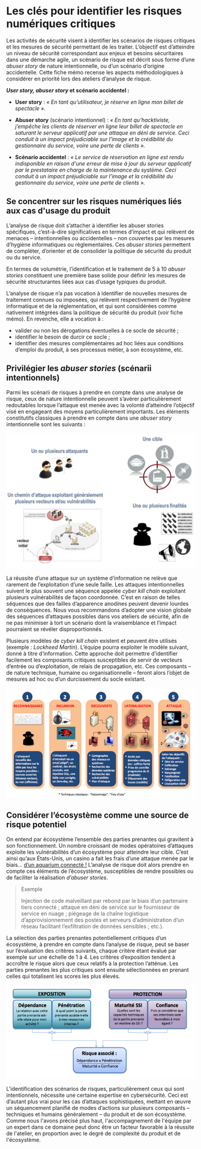 # Les clés pour identifier les risques numériques critiques

Les activités de sécurité visent à identifier les scénarios de risques critiques et les mesures de sécurité permettant de les traiter. L’objectif est d’atteindre un niveau de sécurité correspondant aux enjeux et besoins sécuritaires dans une démarche agile, un scénario de risque est décrit sous forme d’une *abuser story* de nature intentionnelle, ou d’un scénario d’origine accidentelle. Cette fiche mémo recense les aspects méthodologiques à considérer en priorité lors des ateliers d’analyse de risque.

***User story, abuser story* et scénario accidentel :**

* **User story** : *« En tant qu’utilisateur, je réserve en ligne mon billet de spectacle ».*

* **Abuser story** \(scénario intentionnel\) : *« En tant qu’hacktiviste, j’empêche les clients de réserver en ligne leur billet de spectacle en saturant le serveur applicatif par une attaque en déni de service. Ceci conduit à un impact préjudiciable sur l’image et la crédibilité du gestionnaire du service, voire une perte de clients ».*

* **Scénario accidentel** : *« Le service de réservation en ligne est rendu indisponible en raison d'une erreur de mise à jour du serveur applicatif par le prestataire en charge de la maintenance du système. Ceci conduit à un impact préjudiciable sur l’image et la crédibilité du gestionnaire du service, voire une perte de clients ».*

## Se concentrer sur les risques numériques liés aux cas d'usage du produit

L’analyse de risque doit s’attacher à identifier les abuser stories spécifiques, c’est-à-dire significatives en termes d’impact et qui relèvent de menaces – intentionnelles ou accidentelles – non couvertes par les mesures d’hygiène informatiques ou règlementaires. Ces *abuser stories* permettent de compléter, d’orienter et de consolider la politique de sécurité du produit ou du service.

En termes de volumétrie, l’identification et le traitement de 5 à 10 *abuser stories* constituent une première base solide pour définir les mesures de sécurité structurantes liées aux cas d’usage typiques du produit.

L’analyse de risque n’a pas vocation à identifier de nouvelles mesures de traitement connues ou imposées, qui relèvent respectivement de l’hygiène informatique et de la réglementation, et qui sont considérées comme nativement intégrées dans la politique de sécurité du produit (voir fiche mémo). En revenche, elle a vocation à :

* valider ou non les dérogations éventuelles à ce socle de sécurité ;
* identifier le besoin de durcir ce socle ;
* identifier des mesures complémentaires ad hoc liées aux conditions d’emploi du produit, à ses processus métier, à son écosystème, etc.

## Privilégier les *abuser stories* \(scénarii intentionnels\)

Parmi les scénarii de risques à prendre en compte dans une analyse de risque, ceux de nature intentionnelle peuvent s’avérer particulièrement redoutables lorsque l’attaque est menée avec la volonté d’atteindre l’objectif visé en engageant des moyens particulièrement importants. Les éléments constitutifs classiques à prendre en compte dans une *abuser story* intentionnelle sont les suivants :

![](assets/attaque.png)

La réussite d’une attaque sur un système d’information ne relève que rarement de l’exploitation d’une seule faille. Les attaques intentionnelles suivent le plus souvent une séquence appelée *cyber kill chain* exploitant plusieurs vulnérabilités de façon coordonnée. C’est en raison de telles séquences que des failles d’apparence anodines peuvent devenir lourdes de conséquences. Nous vous recommandons d’adopter une vision globale des séquences d’attaques possibles dans vos ateliers de sécurité, afin de ne pas minimiser à tort un scénario dont la vraisemblance et l’impact pourraient se révéler disproportionnés.

Plusieurs modèles de *cyber kill chain* existent et peuvent être utilisés \(exemple : *Lockheed Martin*\). L’équipe pourra exploiter le modèle suivant, donné à titre d’information. Cette approche doit permettre d’identifier facilement les composants critiques susceptibles de servir de vecteurs d’entrée ou d’exploitation, de relais de propagation, etc. Ces composants – de nature technique, humaine ou organisationnelle – feront alors l’objet de mesures ad hoc ou d’un durcissement du socle existant.

![](assets/killchain.png)

## Considérer l’écosystème comme une source de risque potentiel

On entend par écosystème l’ensemble des parties prenantes qui gravitent à son fonctionnement. Un nombre croissant de modes opératoires d’attaques exploite les vulnérabilités d’un écosystème pour atteindre leur cible. C’est ainsi qu’aux États-Unis, un casino a fait les frais d’une attaque menée par le biais… [d’un aquarium connecté !](https://www.washingtonpost.com/news/innovations/wp/2017/07/21/how-a-fish-tank-helped-hack-a-casino/) L’analyse de risque doit alors prendre en compte ces éléments de l’écosystème, susceptibles de rendre possibles ou de faciliter la réalisation *d’abuser stories*.

> Exemple
>
> Injection de code malveillant par rebond par le biais d’un partenaire tiers connecté ; attaque en déni de service sur le fournisseur de service en nuage ; piégeage de la chaîne logistique d’approvisionnement des postes et serveurs d’administration d’un réseau facilitant l’exfiltration de données sensibles ; etc.).

La sélection des parties prenantes potentiellement critiques d’un écosystème, à prendre en compte dans l’analyse de risque, peut se baser sur l’évaluation des critères suivants, chaque critère étant évalué par exemple sur une échelle de 1 à 4. Les critères d’exposition tendent à accroître le risque alors que ceux relatifs à la protection l’atténue. Les parties prenantes les plus critiques sont ensuite sélectionnées en prenant celles qui totalisent les scores les plus élevés.

![](assets/ecosysteme.png)

L’identification des scénarios de risques, particulièrement ceux qui sont intentionnels, nécessite une certaine expertise en cybersécurité. Ceci est d’autant plus vrai pour les cas d’attaques sophistiquées, mettant en œuvre un séquencement planifié de modes d’actions sur plusieurs composants – techniques et humains généralement – du produit et de son écosystème. Comme nous l'avons précisé plus haut, l'accompagnement de l'équipe par un expert dans ce domaine peut donc être un facteur favorable à la réussite de l'atelier, en proportion avec le degré de complexité du produit et de l'écosystème.

